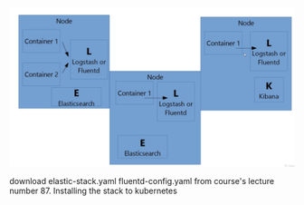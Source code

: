 ![](./images/Screenshot%202022-11-03%20140635.jpg)

download 
    elastic-stack.yaml
    fluentd-config.yaml
from course's lecture number 87. Installing the stack to kubernetes
